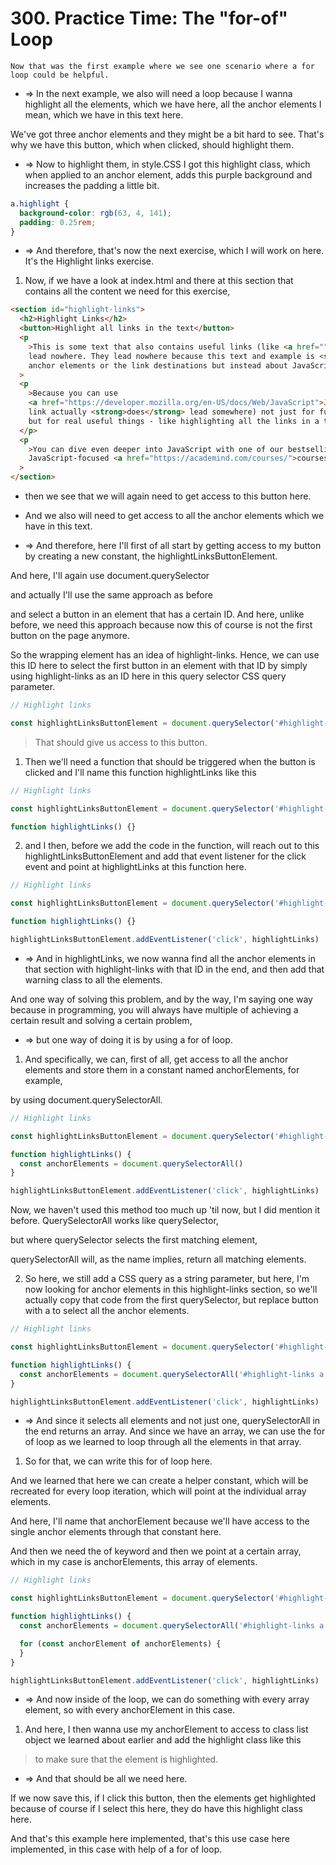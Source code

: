 # 300. Practice Time: The "for-of" Loop

```
Now that was the first example where we see one scenario where a for loop could be helpful.
```

- => In the next example, we also will need a loop because I wanna highlight all the elements, which we have here, all the anchor elements I mean, which we have in this text here.

We've got three anchor elements and they might be a bit hard to see. That's why we have this button, which when clicked, should highlight them.

- => Now to highlight them, in style.CSS I got this highlight class, which when applied to an anchor element, adds this purple background and increases the padding a little bit.

```css
a.highlight {
  background-color: rgb(63, 4, 141);
  padding: 0.25rem;
}
```

- => And therefore, that's now the next exercise, which I will work on here. It's the Highlight links exercise.

1. Now, if we have a look at index.html and there at this section that contains all the content we need for this exercise,

```html
<section id="highlight-links">
  <h2>Highlight Links</h2>
  <button>Highlight all links in the text</button>
  <p
    >This is some text that also contains useful links (like <a href="">this one</a> that actually
    lead nowhere. They lead nowhere because this text and example is <strong>not</strong> about the
    anchor elements or the link destinations but instead about JavaScript.</p
  >
  <p
    >Because you can use
    <a href="https://developer.mozilla.org/en-US/docs/Web/JavaScript">JavaScript</a> (okay, this
    link actually <strong>does</strong> lead somewhere) not just for funny demos or useless examples
    but for real useful things - like highlighting all the links in a text.
  </p>
  <p
    >You can dive even deeper into JavaScript with one of our bestselling, deep-dive,
    JavaScript-focused <a href="https://academind.com/courses/">courses</a>.</p
  >
</section>
```

- then we see that we will again need to get access to this button here.

- And we also will need to get access to all the anchor elements which we have in this text.

- => And therefore, here I'll first of all start by getting access to my button by creating a new constant, the highlightLinksButtonElement.

And here, I'll again use document.querySelector

and actually I'll use the same approach as before

and select a button in an element that has a certain ID. And here, unlike before, we need this approach because now this of course is not the first button on the page anymore.

So the wrapping element has an idea of highlight-links. Hence, we can use this ID here to select the first button in an element with that ID by simply using highlight-links as an ID here in this query selector CSS query parameter.

```js
// Highlight links

const highlightLinksButtonElement = document.querySelector('#highlight-links button')
```

> That should give us access to this button.

1. Then we'll need a function that should be triggered when the button is clicked and I'll name this function highlightLinks like this

```js
// Highlight links

const highlightLinksButtonElement = document.querySelector('#highlight-links button')

function highlightLinks() {}
```

2. and I then, before we add the code in the function, will reach out to this highlightLinksButtonElement and add that event listener for the click event and point at highlightLinks at this function here.

```js
// Highlight links

const highlightLinksButtonElement = document.querySelector('#highlight-links button')

function highlightLinks() {}

highlightLinksButtonElement.addEventListener('click', highlightLinks)
```

- => And in highlightLinks, we now wanna find all the anchor elements in that section with highlight-links with that ID in the end, and then add that warning class to all the elements.

And one way of solving this problem, and by the way, I'm saying one way because in programming, you will always have multiple of achieving a certain result and solving a certain problem,

- => but one way of doing it is by using a for of loop.

1. And specifically, we can, first of all, get access to all the anchor elements and store them in a constant named anchorElements, for example,

by using document.querySelectorAll.

```js
// Highlight links

const highlightLinksButtonElement = document.querySelector('#highlight-links button')

function highlightLinks() {
  const anchorElements = document.querySelectorAll()
}

highlightLinksButtonElement.addEventListener('click', highlightLinks)
```

Now, we haven't used this method too much up 'til now, but I did mention it before. QuerySelectorAll works like querySelector,

but where querySelector selects the first matching element,

querySelectorAll will, as the name implies, return all matching elements.

2. So here, we still add a CSS query as a string parameter, but here, I'm now looking for anchor elements in this highlight-links section, so we'll actually copy that code from the first querySelector, but replace button with a to select all the anchor elements.

```js
// Highlight links

const highlightLinksButtonElement = document.querySelector('#highlight-links button')

function highlightLinks() {
  const anchorElements = document.querySelectorAll('#highlight-links a')
}

highlightLinksButtonElement.addEventListener('click', highlightLinks)
```

- => And since it selects all elements and not just one, querySelectorAll in the end returns an array. And since we have an array, we can use the for of loop as we learned to loop through all the elements in that array.

1. So for that, we can write this for of loop here.

And we learned that here we can create a helper constant, which will be recreated for every loop iteration, which will point at the individual array elements.

And here, I'll name that anchorElement because we'll have access to the single anchor elements through that constant here.

And then we need the of keyword and then we point at a certain array, which in my case is anchorElements, this array of elements.

```js
// Highlight links

const highlightLinksButtonElement = document.querySelector('#highlight-links button')

function highlightLinks() {
  const anchorElements = document.querySelectorAll('#highlight-links a')

  for (const anchorElement of anchorElements) {
  }
}

highlightLinksButtonElement.addEventListener('click', highlightLinks)
```

- => And now inside of the loop, we can do something with every array element, so with every anchorElement in this case.

1. And here, I then wanna use my anchorElement to access to class list object we learned about earlier and add the highlight class like this

> to make sure that the element is highlighted.

- => And that should be all we need here.

If we now save this, if I click this button, then the elements get highlighted because of course if I select this here, they do have this highlight class here.

And that's this example here implemented, that's this use case here implemented, in this case with help of a for of loop.
